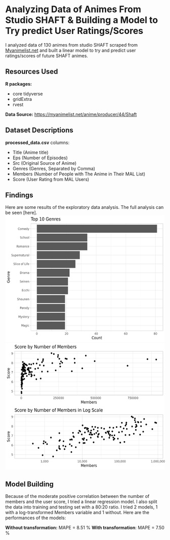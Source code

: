 # Analyzing Data of Animes From Studio SHAFT & Building a Model to Try predict User Ratings/Scores

I analyzed data of 130 animes from studio SHAFT scraped from [Myanimelist.net](https://myanimelist.net) and built a linear
model to try and predict user ratings/scores of future SHAFT animes.

## Resources Used
**R packages:**
- core tidyverse
- gridExtra
- rvest

**Data Source:** https://myanimelist.net/anime/producer/44/Shaft

## Dataset Descriptions
**processed_data.csv**
columns:
- Title (Anime title)
- Eps (Number of Episodes)
- Src (Original Source of Anime)
- Genres (Genres, Separated by Comma)
- Members (Number of People with The Anime in Their MAL List)
- Score (User Rating from MAL Users)

## Findings
Here are some results of the exploratory data analysis. The full analysis can be seen [here].
<img src="https://github.com/rmrt1n/studioshaft_analysis_project/blob/master/images/gnr.png" alt="top 10 genres" height="400"/> 
<img src="https://github.com/rmrt1n/studioshaft_analysis_project/blob/master/images/mem.png" alt="members against score" height="400"/> 

## Model Building
Because of the moderate positive correlation between the number of members and the user score, I tried a linear
regression model. I also split the data into training and testing set with a 80:20 ratio. I tried 2 models, 1 with a 
log-transformed Members variable and 1 without. Here are the performances of the models:

**Without transformation:** MAPE = 8.51 %
**With transformation**: MAPE = 7.50 %

